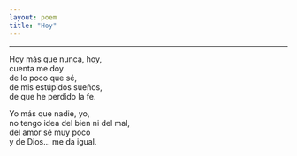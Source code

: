 ```yaml
---
layout: poem
title: "Hoy"
---
```


-----

Hoy más que nunca, hoy,<br>
cuenta me doy<br>
de lo poco que sé,<br>
de mis estúpidos sueños,<br>
de que he perdido la fe.

Yo más que nadie, yo,<br>
no tengo idea del bien ni del mal,<br>
del amor sé muy poco<br>
y de Dios... me da igual.
